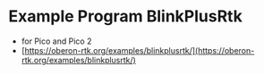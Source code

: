 # Example Program BlinkPlusRtk

* for Pico and Pico 2
* [https://oberon-rtk.org/examples/blinkplusrtk/](https://oberon-rtk.org/examples/blinkplusrtk/)
